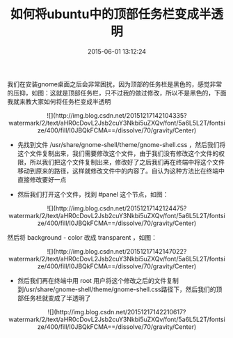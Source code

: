 ﻿---
title: ' 如何将ubuntu中的顶部任务栏变成半透明'
date: 2015-06-01 13:12:24
tags: ubuntu
categories: ubuntu
---


   我们在安装gnome桌面之后会非常困扰，因为顶部的任务栏是黑色的，感觉非常的压抑，如图：这就是顶部任务栏，只不过我的做过修改，所以不是黑色的，下面我就来教大家如何将任务栏变成半透明
   
<center>![](http://img.blog.csdn.net/20151217142104335?watermark/2/text/aHR0cDovL2Jsb2cuY3Nkbi5uZXQv/font/5a6L5L2T/fontsize/400/fill/I0JBQkFCMA==/dissolve/70/gravity/Center)</center>

<!-- more -->

- 先找到文件 /usr/share/gnome-shell/theme/gnome-shell.css ，然后我们将这个文件复制出来，我们需要修改这个文件，由于我们没有修改这个文件的权限，所以我们把这个文件复制出来，修改好了之后我们再在终端中将这个文件移动到原来的路径，这样就修改文件中的内容了。自认为这种方法比在终端中直接修改要好一点


- 然后我们打开这个文件，找到 #panel  这个节点，如图：


<center>![](http://img.blog.csdn.net/20151217142124475?watermark/2/text/aHR0cDovL2Jsb2cuY3Nkbi5uZXQv/font/5a6L5L2T/fontsize/400/fill/I0JBQkFCMA==/dissolve/70/gravity/Center)</center>



然后将 background - color 改成  transparent ，如图：


<center>![](http://img.blog.csdn.net/20151217142147022?watermark/2/text/aHR0cDovL2Jsb2cuY3Nkbi5uZXQv/font/5a6L5L2T/fontsize/400/fill/I0JBQkFCMA==/dissolve/70/gravity/Center)</center>


- 然后我们再在终端中用 root 用户将这个修改之后的文件复制到/usr/share/gnome-shell/theme/gnome-shell.css路径下，然后我们的顶部任务栏就变成了半透明了

<center>![](http://img.blog.csdn.net/20151217142210617?watermark/2/text/aHR0cDovL2Jsb2cuY3Nkbi5uZXQv/font/5a6L5L2T/fontsize/400/fill/I0JBQkFCMA==/dissolve/70/gravity/Center)</center>



